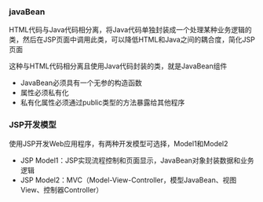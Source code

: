 ### javaBean

HTML代码与Java代码相分离，将Java代码单独封装成一个处理某种业务逻辑的类，然后在JSP页面中调用此类，可以降低HTML和Java之间的耦合度，简化JSP页面

这种与HTML代码相分离且使用Java代码封装的类，就是JavaBean组件

- JavaBean必须具有一个无参的构造函数
- 属性必须私有化
- 私有化属性必须通过public类型的方法暴露给其他程序

### JSP开发模型

使用JSP开发Web应用程序，有两种开发模型可选择，Model1和Model2

- JSP Model1：JSP实现流程控制和页面显示，JavaBean对象封装数据和业务逻辑
- JSP Model2：MVC（Model-View-Controller，模型JavaBean、视图View、控制器Controller）